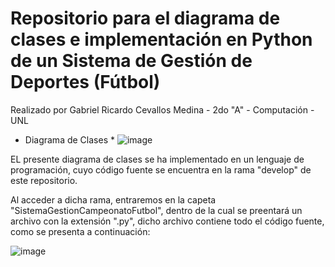 # Repositorio para el diagrama de clases e implementación en Python de un Sistema de Gestión de Deportes (Fútbol)
Realizado por Gabriel Ricardo Cevallos Medina - 2do "A" - Computación - UNL

* Diagrama de Clases *
![image](https://github.com/user-attachments/assets/17e4f34a-671b-4bc1-95bc-b8e44a978700)

EL presente diagrama de clases se ha implementado en un lenguaje de programación, cuyo código fuente se encuentra en la rama "develop" de este repositorio.

Al acceder a dicha rama, entraremos en la capeta "SistemaGestionCampeonatoFutbol", dentro de la cual se preentará un archivo con la extensión ".py", dicho archivo contiene todo el código fuente, como se presenta a continuación:

![image](https://github.com/user-attachments/assets/5af492aa-d8c0-40d1-8025-5a5d1ff93e5b)
